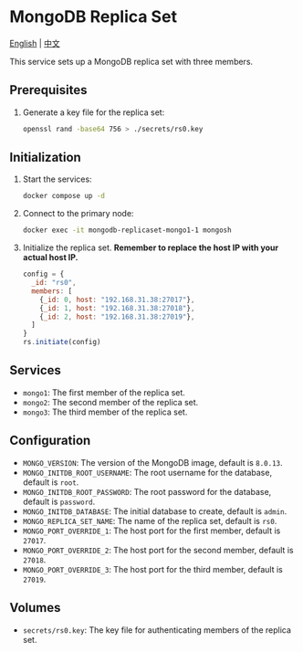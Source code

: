 # MongoDB Replica Set

[English](./README.md) | [中文](./README.zh.md)

This service sets up a MongoDB replica set with three members.

## Prerequisites

1. Generate a key file for the replica set:

   ```bash
   openssl rand -base64 756 > ./secrets/rs0.key
   ```

## Initialization

1. Start the services:

   ```bash
   docker compose up -d
   ```

2. Connect to the primary node:

   ```bash
   docker exec -it mongodb-replicaset-mongo1-1 mongosh
   ```

3. Initialize the replica set. **Remember to replace the host IP with your actual host IP.**

   ```js
   config = {
     _id: "rs0",
     members: [
       {_id: 0, host: "192.168.31.38:27017"},
       {_id: 1, host: "192.168.31.38:27018"},
       {_id: 2, host: "192.168.31.38:27019"},
     ]
   }
   rs.initiate(config)
   ```

## Services

- `mongo1`: The first member of the replica set.
- `mongo2`: The second member of the replica set.
- `mongo3`: The third member of the replica set.

## Configuration

- `MONGO_VERSION`: The version of the MongoDB image, default is `8.0.13`.
- `MONGO_INITDB_ROOT_USERNAME`: The root username for the database, default is `root`.
- `MONGO_INITDB_ROOT_PASSWORD`: The root password for the database, default is `password`.
- `MONGO_INITDB_DATABASE`: The initial database to create, default is `admin`.
- `MONGO_REPLICA_SET_NAME`: The name of the replica set, default is `rs0`.
- `MONGO_PORT_OVERRIDE_1`: The host port for the first member, default is `27017`.
- `MONGO_PORT_OVERRIDE_2`: The host port for the second member, default is `27018`.
- `MONGO_PORT_OVERRIDE_3`: The host port for the third member, default is `27019`.

## Volumes

- `secrets/rs0.key`: The key file for authenticating members of the replica set.
